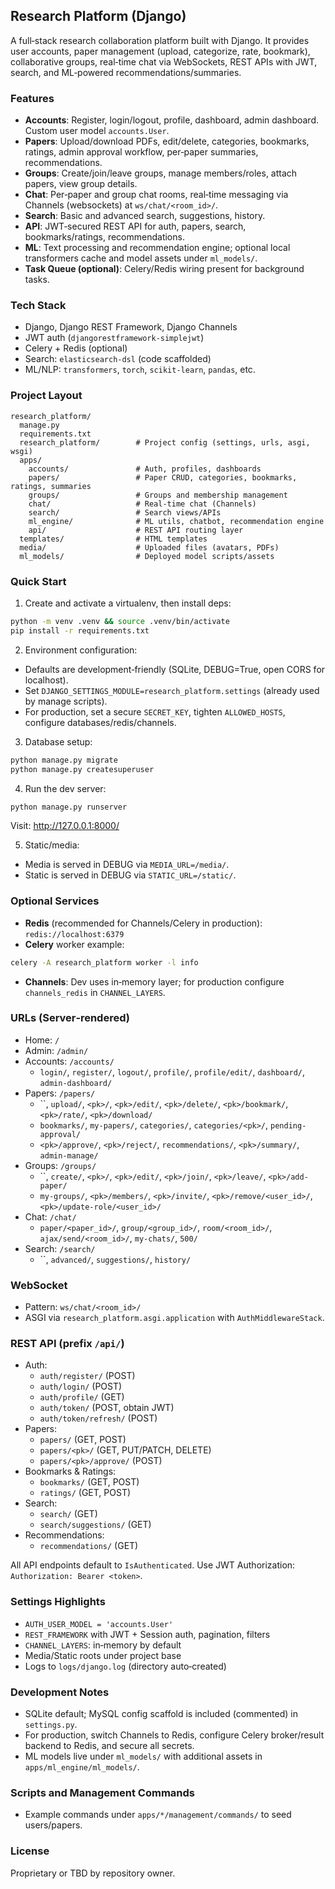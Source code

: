 ## Research Platform (Django)

A full‑stack research collaboration platform built with Django. It provides user accounts, paper management (upload, categorize, rate, bookmark), collaborative groups, real‑time chat via WebSockets, REST APIs with JWT, search, and ML‑powered recommendations/summaries.

### Features
- **Accounts**: Register, login/logout, profile, dashboard, admin dashboard. Custom user model `accounts.User`.
- **Papers**: Upload/download PDFs, edit/delete, categories, bookmarks, ratings, admin approval workflow, per‑paper summaries, recommendations.
- **Groups**: Create/join/leave groups, manage members/roles, attach papers, view group details.
- **Chat**: Per‑paper and group chat rooms, real‑time messaging via Channels (websockets) at `ws/chat/<room_id>/`.
- **Search**: Basic and advanced search, suggestions, history.
- **API**: JWT‑secured REST API for auth, papers, search, bookmarks/ratings, recommendations.
- **ML**: Text processing and recommendation engine; optional local transformers cache and model assets under `ml_models/`.
- **Task Queue (optional)**: Celery/Redis wiring present for background tasks.

### Tech Stack
- Django, Django REST Framework, Django Channels
- JWT auth (`djangorestframework-simplejwt`)
- Celery + Redis (optional)
- Search: `elasticsearch-dsl` (code scaffolded)
- ML/NLP: `transformers`, `torch`, `scikit-learn`, `pandas`, etc.

### Project Layout
```
research_platform/
  manage.py
  requirements.txt
  research_platform/        # Project config (settings, urls, asgi, wsgi)
  apps/
    accounts/               # Auth, profiles, dashboards
    papers/                 # Paper CRUD, categories, bookmarks, ratings, summaries
    groups/                 # Groups and membership management
    chat/                   # Real-time chat (Channels)
    search/                 # Search views/APIs
    ml_engine/              # ML utils, chatbot, recommendation engine
    api/                    # REST API routing layer
  templates/                # HTML templates
  media/                    # Uploaded files (avatars, PDFs)
  ml_models/                # Deployed model scripts/assets
```

### Quick Start
1) Create and activate a virtualenv, then install deps:
```bash
python -m venv .venv && source .venv/bin/activate
pip install -r requirements.txt
```

2) Environment configuration:
- Defaults are development‑friendly (SQLite, DEBUG=True, open CORS for localhost).
- Set `DJANGO_SETTINGS_MODULE=research_platform.settings` (already used by manage scripts).
- For production, set a secure `SECRET_KEY`, tighten `ALLOWED_HOSTS`, configure databases/redis/channels.

3) Database setup:
```bash
python manage.py migrate
python manage.py createsuperuser
```

4) Run the dev server:
```bash
python manage.py runserver
```
Visit: http://127.0.0.1:8000/

5) Static/media:
- Media is served in DEBUG via `MEDIA_URL=/media/`.
- Static is served in DEBUG via `STATIC_URL=/static/`.

### Optional Services
- **Redis** (recommended for Channels/Celery in production): `redis://localhost:6379`
- **Celery** worker example:
```bash
celery -A research_platform worker -l info
```
- **Channels**: Dev uses in‑memory layer; for production configure `channels_redis` in `CHANNEL_LAYERS`.

### URLs (Server‑rendered)
- Home: `/`
- Admin: `/admin/`
- Accounts: `/accounts/`
  - `login/`, `register/`, `logout/`, `profile/`, `profile/edit/`, `dashboard/`, `admin-dashboard/`
- Papers: `/papers/`
  - ``, `upload/`, `<pk>/`, `<pk>/edit/`, `<pk>/delete/`, `<pk>/bookmark/`, `<pk>/rate/`, `<pk>/download/`
  - `bookmarks/`, `my-papers/`, `categories/`, `categories/<pk>/`, `pending-approval/`
  - `<pk>/approve/`, `<pk>/reject/`, `recommendations/`, `<pk>/summary/`, `admin-manage/`
- Groups: `/groups/`
  - ``, `create/`, `<pk>/`, `<pk>/edit/`, `<pk>/join/`, `<pk>/leave/`, `<pk>/add-paper/`
  - `my-groups/`, `<pk>/members/`, `<pk>/invite/`, `<pk>/remove/<user_id>/`, `<pk>/update-role/<user_id>/`
- Chat: `/chat/`
  - `paper/<paper_id>/`, `group/<group_id>/`, `room/<room_id>/`, `ajax/send/<room_id>/`, `my-chats/`, `500/`
- Search: `/search/`
  - ``, `advanced/`, `suggestions/`, `history/`

### WebSocket
- Pattern: `ws/chat/<room_id>/`
- ASGI via `research_platform.asgi.application` with `AuthMiddlewareStack`.

### REST API (prefix `/api/`)
- Auth:
  - `auth/register/` (POST)
  - `auth/login/` (POST)
  - `auth/profile/` (GET)
  - `auth/token/` (POST, obtain JWT)
  - `auth/token/refresh/` (POST)
- Papers:
  - `papers/` (GET, POST)
  - `papers/<pk>/` (GET, PUT/PATCH, DELETE)
  - `papers/<pk>/approve/` (POST)
- Bookmarks & Ratings:
  - `bookmarks/` (GET, POST)
  - `ratings/` (GET, POST)
- Search:
  - `search/` (GET)
  - `search/suggestions/` (GET)
- Recommendations:
  - `recommendations/` (GET)

All API endpoints default to `IsAuthenticated`. Use JWT Authorization: `Authorization: Bearer <token>`.

### Settings Highlights
- `AUTH_USER_MODEL = 'accounts.User'`
- `REST_FRAMEWORK` with JWT + Session auth, pagination, filters
- `CHANNEL_LAYERS`: in‑memory by default
- Media/Static roots under project base
- Logs to `logs/django.log` (directory auto‑created)

### Development Notes
- SQLite default; MySQL config scaffold is included (commented) in `settings.py`.
- For production, switch Channels to Redis, configure Celery broker/result backend to Redis, and secure all secrets.
- ML models live under `ml_models/` with additional assets in `apps/ml_engine/ml_models/`.

### Scripts and Management Commands
- Example commands under `apps/*/management/commands/` to seed users/papers.

### License
Proprietary or TBD by repository owner.


